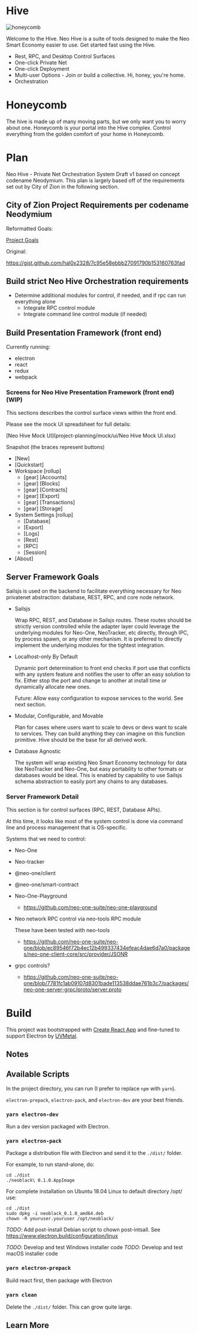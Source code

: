 
# Hive

![honeycomb](images/honecomb.png)

Welcome to the Hive. Neo Hive is a suite of tools designed to make the Neo Smart Economy easier to use. Get started fast using the Hive.

  * Rest, RPC, and Desktop Control Surfaces
  * One-click Private Net
  * One-click Deployment
  * Multi-user Options - Join or build a collective. Hi, honey, you're home.
  * Orchestration

# Honeycomb

The hive is made up of many moving parts, but we only want you to worry about one. Honeycomb is your portal into the Hive complex. Control everything from the golden comfort of your home in Honeycomb.

# Plan

Neo Hive - Private Net Orchestration System Draft v1 based on concept codename Neodymium. This plan is largely based off of the requirements set out by City of Zion in the following section.

## City of Zion Project Requirements per codename Neodymium

Reformatted Goals:

[Project Goals](./docs/ProjectGoals.md)

Original:

https://gist.github.com/hal0x2328/7c95e58ebbb27091790b153160763fad

## Build strict Neo Hive Orchestration requirements
* Determine additional modules for control, if needed, and if rpc can run everything alone
  * Integrate RPC control module
  * Integrate command line control module (if needed)

## Build Presentation Framework (front end)

  Currently running:
  * electron
  * react
  * redux
  * webpack

### Screens for Neo Hive Presentation Framework (front end) (WIP)

This sections describes the control surface views within the front end.

Please see the mock UI spreadsheet for full details:

[Neo Hive Mock UI](project-planning/mock/ui/Neo Hive Mock UI.xlsx)

Snapshot (the braces represent buttons)

* [New]
* [Quickstart]
* Workspace [rollup]
  * [gear] [Accounts]
  * [gear] [Blocks]
  * [gear] [Contracts]
  * [gear] [Export]
  * [gear] [Transactions]
  * [gear] [Storage]
* System Settings [rollup]
  * [Database]
  * [Export]
  * [Logs]
  * [Rest]
  * [RPC]
  * [Session]
* [About]

## Server Framework Goals

Sailsjs is used on the backend to facilitate everything necessary for Neo privatenet abstraction: database, REST, RPC, and core node network.

* Sailsjs

  Wrap RPC, REST, and Database in Sailsjs routes. These routes should be strictly version controlled while the adapter layer could leverage the underlying modules for Neo-One, NeoTracker, etc directly, through IPC, by process spawn, or any other mechanism. It is preferred to directly implement the underlying modules for the tightest integration.

* Localhost-only By Default

  Dynamic port determination to front end checks if port use that conflicts with any system feature and notifies the user to offer an easy solution to fix. Either stop the port and change to another at install time or dynamically allocate new ones.

  Future: Allow easy configuration to expose services to the world. See next section.

* Modular, Configurable, and Movable

  Plan for cases where users want to scale to devs or devs want to scale to services. They can build anything they can imagine on this function primitive. Hive should be the base for all derived work.

* Database Agnostic

  The system will wrap existing Neo Smart Economy technology for data like NeoTracker and Neo-One, but easy portability to other formats or databases would be ideal. This is enabled by capability to use Sailsjs schema abstraction to easily port any chains to any databases.

### Server Framework Detail

This section is for control surfaces (RPC, REST, Database APIs).

At this time, it looks like most of the system control is done via command line and process management that is OS-specific.

Systems that we need to control:
 * Neo-One
  * Neo-tracker
  * @neo-one/client
  * @neo-one/smart-contract

* Neo-One-Playground
  * https://github.com/neo-one-suite/neo-one-playground

* Neo network RPC control via neo-tools RPC module

  These have been tested with neo-tools

  * https://github.com/neo-one-suite/neo-one/blob/ec89546f72b4ec12b499337434efeac4dae6d7a0/packages/neo-one-client-core/src/provider/JSONR


* grpc controls?
  * https://github.com/neo-one-suite/neo-one/blob/7781fc1ab09107d8301bade113538ddae761b3c7/packages/neo-one-server-grpc/proto/server.proto

# Build

This project was bootstrapped with [Create React App](https://github.com/facebook/create-react-app) and fine-tuned to support Electron by [UVMetal](https://github.com/uvmetal).

## Notes


## Available Scripts

In the project directory, you can run (I prefer to replace `npm` with `yarn`).

`electron-prepack`, `electron-pack`, and `electron-dev` are your best friends.

### `yarn electron-dev`

Run a dev version packaged with Electron.

### `yarn electron-pack`

Package a distribution file with Electron and send it to the `./dist/` folder.

For example, to run stand-alone, do:

```
cd ./dist
./neoblack\ 0.1.0.AppImage
```

For complete installation on Ubuntu 18.04 Linux to default directory /opt/ use:

```
cd ./dist
sudo dpkg -i neoblack_0.1.0_amd64.deb
chown -R youruser.youruser /opt/neoblack/
```

*TODO*: Add post-install Debian script to chown post-intsall.
See https://www.electron.build/configuration/linux

*TODO*: Develop and test Windows installer code
*TODO*: Develop and test macOS installer code

### `yarn electron-prepack`

Build react first, then package with Electron

### `yarn clean`

Delete the ``./dist/`` folder. This can grow quite large.


## Learn More
